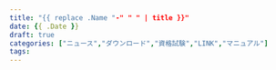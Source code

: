 ```yaml
---
title: "{{ replace .Name "-" " " | title }}"
date: {{ .Date }}
draft: true
categories: ["ニュース","ダウンロード","資格試験","LINK","マニュアル"]
tags:
---
```


